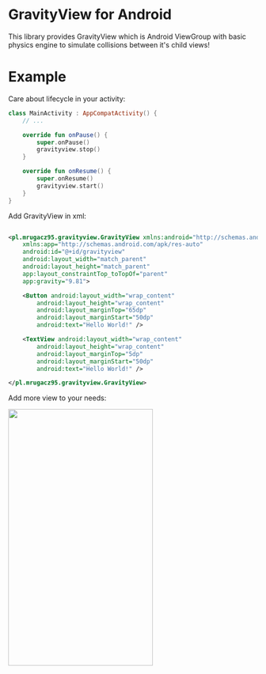 # GravityView for Android

This library provides GravityView which is Android ViewGroup with basic physics engine to simulate collisions between it's child
views!

# Example

Care about lifecycle in your activity:

```kotlin
class MainActivity : AppCompatActivity() {
    // ...

    override fun onPause() {
        super.onPause()
        gravityview.stop()
    }

    override fun onResume() {
        super.onResume()
        gravityview.start()
    }
}
```

Add GravityView in xml:

```xml

<pl.mrugacz95.gravityview.GravityView xmlns:android="http://schemas.android.com/apk/res/android"
    xmlns:app="http://schemas.android.com/apk/res-auto"
    android:id="@+id/gravityview"
    android:layout_width="match_parent"
    android:layout_height="match_parent"
    app:layout_constraintTop_toTopOf="parent"
    app:gravity="9.81">

    <Button android:layout_width="wrap_content"
        android:layout_height="wrap_content"
        android:layout_marginTop="65dp"
        android:layout_marginStart="50dp"
        android:text="Hello World!" />

    <TextView android:layout_width="wrap_content"
        android:layout_height="wrap_content"
        android:layout_marginTop="5dp"
        android:layout_marginStart="50dp"
        android:text="Hello World!" />

</pl.mrugacz95.gravityview.GravityView>

```

Add more view to your needs:

<img src="https://user-images.githubusercontent.com/12548284/201971467-b7824334-f88a-4f35-be88-e8ce50476aa5.gif" width="292" height="519" />
